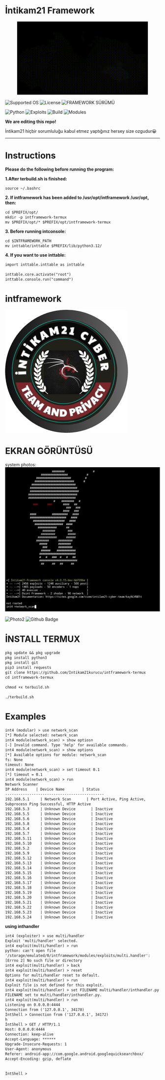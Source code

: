 
# İntikam21 Framework

<p align="center">
  <img src="https://github.com/Intikam21kurucu/intmages/blob/main/lv_0_20250104175232.gif" alt="Gitter chat">
</p>

 
![Supported OS](https://img.shields.io/badge/Supported%20OS-Linux-yellow.svg)
![License](https://img.shields.io/badge/license-BSL--1.0-blue.svg)
![FRAMEWORK SÜRÜMÜ](https://img.shields.io/badge/FRAMEWORK%20SÜRÜMÜ-İntikam21--Framework%20console%20v4.1.09--dev--bbf096e-green.svg)
 
![Python](https://img.shields.io/badge/Python-3-green.svg)
![Exploits](https://img.shields.io/badge/EXPLOIT-2456-red.svg)
![Build](https://img.shields.io/badge/BUILD-1079-red.svg)
![Modules](https://img.shields.io/badge/modules-589-red.svg) 

**We are editing this repo!**



İntikam21 hiçbir sorumluluğu kabul etmez yaptığınız hersey size ozgudur😀

-----------------------------------------------

 # Instructions

**Please do the following before running the program:**

**1.After terbuild.sh is finished:**

````
source ~/.bashrc
````

**2. If intframework has been added to /usr/opt/intframework /usr/opt, then:**

````
cd $PREFIX/opt/
mkdir -p intframework-termux
mv $PREFIX/opt/* $PREFIX/opt/intframework-termux
````

**3. Before running intconsole:**

````
cd $INTFRAMEWORK_PATH
mv inttable/inttable $PREFIX/lib/python3.12/
````

**4. If you want to use inttable:**

````
import inttable.inttable as inttable

inttable.core.activate("root")
inttable.console.run("command")
````



  
 

# intframework

[![Github Badge](https://github.com/Intikam21kurucu/intframework/blob/Intikam21kurucu-patch-1/%5BOrijinal%20boyut%5D%20Renkli%20Modern%20Yuvarlak%20Okul%20Logo_20240423_141004_0000.png?style=quare&labelColor=000&logo=Github&logoColor=white&link=link)](link) 


# EKRAN GÖRÜNTÜSÜ 

system photos:
![İntikam21 photos:](https://github.com/Intikam21kurucu/intframework/blob/d5cb19b49875d0eb9a949c379202999d5c609e22/Photos/IMG_20241008_184826.jpg) 

![Photo2](https://github.com/Intikam21kurucu/intframework/blob/%C4%B0ntframeworkV4/IMG_20241027_122034.jpg)
![Github Badge](https://github.com/Intikam21kurucu/intframework/blob/%C4%B0ntframeworkV4/IMG_20240916_191945.jpg)

# İNSTALL TERMUX
````apt update && apt upgrade
pkg update && pkg upgrade
pkg install python3
pkg install git
pip3 install requests
git clone https://github.com/Intikam21kurucu/intframework-termux
cd intframework-termux 

chmod +x terbuild.sh

./terbuild.sh
````










# Examples

```
int4 (modular) > use network_scan
[*] Module selected: network_scan
int4 module(network_scan) > show optiosn
[-] Invalid command. Type 'help' for available commands.
int4 module(network_scan) > show options
[*] Available options for module: network_scan
fs: None
timeout: None
int4 module(network_scan) > set timeout 0.1
[*] timeout = 0.1
int4 module(network_scan) > run
Network Scanner
IP Address    | Device Name        | Status
---------------------------------------------
192.168.5.1     | Network Scan       | Port Active, Ping Active, Subprocess Ping Successful, HTTP Active
192.168.5.3     | Unknown Device       | Inactive
192.168.5.5     | Unknown Device       | Inactive
192.168.5.6     | Unknown Device       | Inactive
192.168.5.8     | Unknown Device       | Inactive
192.168.5.4     | Unknown Device       | Inactive
192.168.5.7     | Unknown Device       | Inactive
192.168.5.11    | Unknown Device       | Inactive
192.168.5.10    | Unknown Device       | Inactive
192.168.5.2     | Unknown Device       | Inactive
192.168.5.9     | Unknown Device       | Inactive
192.168.5.12    | Unknown Device       | Inactive
192.168.5.13    | Unknown Device       | Inactive
192.168.5.14    | Unknown Device       | Inactive
192.168.5.15    | Unknown Device       | Inactive
192.168.5.16    | Unknown Device       | Inactive
192.168.5.17    | Unknown Device       | Inactive
192.168.5.18    | Unknown Device       | Inactive
192.168.5.19    | Unknown Device       | Inactive
192.168.5.20    | Unknown Device       | Inactive
192.168.5.21    | Unknown Device       | Inactive
192.168.5.22    | Unknown Device       | Inactive
192.168.5.23    | Unknown Device       | Inactive
192.168.5.24    | Unknown Device       | Inactive
```
**using inthandler**
```
int4 (exploiter) > use multi/handler
Exploit 'multi/handler' selected.
int4 exploit(multi/handler) > run
python: can't open file '/storage/emulated/0/intframework/modules/exploits/multi.handler': [Errno 2] No such file or directory
int4 exploit(multi/handler) > back
int4 exploit(multi/handler) > reset
Options for multi/handler reset to default.
int4 exploit(multi/handler) > run
Exploit file is not defined for this exploit.
int4 exploit(multi/handler) > set FILENAME multi/handler/inthandler.py
FILENAME set to multi/handler/inthandler.py.
int4 exploit(multi/handler) > run
Listening on 0.0.0.0:4444
Connection from ('127.0.0.1', 34170)
İntShell > Connection from ('127.0.0.1', 34172)
h
İntShell > GET / HTTP/1.1
Host: 0.0.0.0:4444
Connection: keep-alive
Accept-Language: ******
Upgrade-Insecure-Requests: 1
User-Agent: anonymous
Referer: android-app://com.google.android.googlequicksearchbox/
Accept-Encoding: gzip, deflate


İntShell >
```



